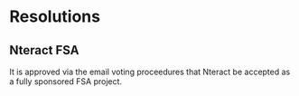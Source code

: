 # Resolutions

## Nteract FSA

It is approved via the email voting proceedures that Nteract be accepted as a fully sponsored FSA project.
